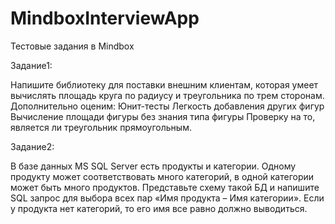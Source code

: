 # MindboxInterviewApp
Тестовые задания в Mindbox

Задание1:

Напишите библиотеку для поставки внешним клиентам, которая умеет вычислять
площадь круга по радиусу и треугольника по трем сторонам. Дополнительно оценим:
Юнит-тесты Легкость добавления других фигур Вычисление площади фигуры без
знания типа фигуры Проверку на то, является ли треугольник прямоугольным.

Задание2:

В базе данных MS SQL Server есть продукты и категории. Одному продукту может
соответствовать много категорий, в одной категории может быть много продуктов.
Представьте схему такой БД и напишите SQL запрос для выбора всех пар «Имя продукта –
Имя категории». Если у продукта нет категорий, то его имя все равно должно выводиться.
